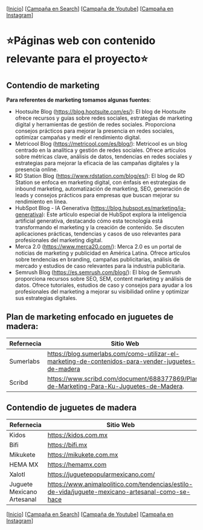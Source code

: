 \[[Inicio](README.md)\] \[[Campaña en Search](search.md)\] \[[Campaña de Youtube](youtube.md)\] \[[Campaña en Instagram](instagram.md)\]
# :star:Páginas web con contenido relevante para el proyecto:star:

## Contendio de marketing
**Para referentes de marketing tomamos algunas fuentes**:
- Hootsuite Blog (https://blog.hootsuite.com/es/): El blog de Hootsuite ofrece recursos y guías sobre redes sociales, estrategias de marketing digital y herramientas de gestión de redes sociales. Proporciona consejos prácticos para mejorar la presencia en redes sociales, optimizar campañas y medir el rendimiento digital.
- Metricool Blog (https://metricool.com/es/blog/): Metricool es un blog centrado en la analítica y gestión de redes sociales. Ofrece artículos sobre métricas clave, análisis de datos, tendencias en redes sociales y estrategias para mejorar la eficacia de las campañas digitales y la presencia online.
- RD Station Blog (https://www.rdstation.com/blog/es/): El blog de RD Station se enfoca en marketing digital, con énfasis en estrategias de inbound marketing, automatización de marketing, SEO, generación de leads y consejos prácticos para empresas que buscan mejorar su rendimiento en línea.
- HubSpot Blog - IA Generativa (https://blog.hubspot.es/marketing/ia-generativa): Este artículo especial de HubSpot explora la inteligencia artificial generativa, destacando cómo esta tecnología está transformando el marketing y la creación de contenido. Se discuten aplicaciones prácticas, tendencias y casos de uso relevantes para profesionales del marketing digital.
- Merca 2.0 (https://www.merca20.com/): Merca 2.0 es un portal de noticias de marketing y publicidad en América Latina. Ofrece artículos sobre tendencias en branding, campañas publicitarias, análisis de mercado y estudios de caso relevantes para la industria publicitaria.
- Semrush Blog (https://es.semrush.com/blog/): El blog de Semrush proporciona recursos sobre SEO, SEM, content marketing y análisis de datos. Ofrece tutoriales, estudios de caso y consejos para ayudar a los profesionales del marketing a mejorar su visibilidad online y optimizar sus estrategias digitales.

## Plan de marketing enfocado en juguetes de madera:
| Refernecia    | Sitio Web |
| -------- | ------- |
| Sumerlabs    | https://blog.sumerlabs.com/como-utilizar-el-marketing-de-contenidos-para-vender-juguetes-de-madera |
| Scribd    | https://www.scribd.com/document/688377869/Plan-de-Marketing-Para-Ku-Juguetes-de-Madera.   |



## Contendio de juguetes de madera
| Refernecia    | Sitio Web |
| -------- | ------- |
| Kidos    | https://kidos.com.mx   |
| Bifi     | https://bifi.mx     |
| Mikukete | https://mikukete.com.mx    |
| HEMA MX | https://hemamx.com    |
| Xalotl | https://juguetepopularmexicano.com/    |
| Juguete Mexicano Artesanal | https://www.animalpolitico.com/tendencias/estilo-de-vida/juguete-mexicano-artesanal-como-se-hace    |

\[[Inicio](README.md)\] \[[Campaña en Search](search.md)\] \[[Campaña de Youtube](youtube.md)\] \[[Campaña en Instagram](instagram.md)\]

